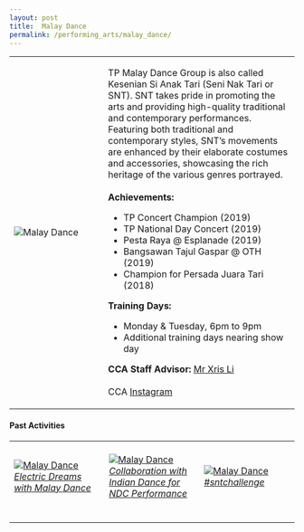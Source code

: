 ```yaml
---
layout: post
title:  Malay Dance
permalink: /performing_arts/malay_dance/
---
```


<div>
<table>
    <tr>
        <td style="width:33%"><image src="{{site.baseurl}}/images/CCA_malay_dance.jpg" style="display:block;margin-left:auto;margin-right:auto;" alt="Malay Dance"></image></td>
        <td>
            <p>
                TP Malay Dance Group is also called Kesenian Si Anak Tari (Seni Nak Tari or SNT). SNT takes pride in promoting the arts and providing high-quality traditional and contemporary performances. Featuring both traditional and contemporary styles, SNT’s movements are enhanced by their elaborate costumes and accessories, showcasing the rich heritage of the various genres portrayed.<br>
                <br>
                <b>Achievements:</b><br>
                <ul>
                    <li>TP Concert Champion (2019)</li>
                    <li>TP National Day Concert (2019)</li>
                    <li>Pesta Raya @ Esplanade (2019)</li>
                    <li>Bangsawan Tajul Gaspar @ OTH (2019)</li>
                    <li>Champion for Persada Juara Tari (2018)</li>
                </ul>
            </p>
            <p>
                <b>Training Days:</b><br>
                <ul>
                    <li>Monday & Tuesday, 6pm to 9pm</li>
                    <li>Additional training days nearing show day</li>
                </ul>
            </p>
            <p>
                <b>CCA Staff Advisor:</b> <a href="mailto:chrislee@tp.edu.sg">Mr Xris Li</a><br>
                <br>
                CCA <a href="https://www.instagram.com/keseniansianaktari">Instagram</a>
            </p>
        </td>
    </tr>
</table>
</div>

#### Past Activities

<table>
    <tr>
        <td style="width:33%"><br>
            <a href="https://www.instagram.com/p/CKBuFVqBC3s/">
                <image src="{{site.baseurl}}/images/CCA-Malaydance_IG4.png" style="display:block;margin-left:auto;margin-right:auto;" alt="Malay Dance">
                <h6 style="margin-top:0%">Electric Dreams with Malay Dance</h6>
                </image>
            </a>
        </td>
        <td style="width:33%"><br>
            <a href="https://www.instagram.com/p/CDqukxJBx2q/">
                <image src="{{site.baseurl}}/images/CCA-Malaydance_IG1.png" style="display:block;margin-left:auto;margin-right:auto;" alt="Malay Dance">
                <h6 style="margin-top:0%">Collaboration with Indian Dance for NDC Performance</h6>
                </image>
            </a>
        </td>
        <td style="width:33%"><br>
            <a href="https://www.instagram.com/p/CA7NGbThdHL/">
                <image src="{{site.baseurl}}/images/CCA-Malaydance_IG3.png" style="display:block;margin-left:auto;margin-right:auto;" alt="Malay Dance">
                <h6 style="margin-top:0%">#sntchallenge</h6>    
                </image>
            </a>
        </td>
    </tr>
</table>



